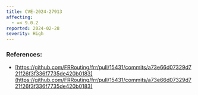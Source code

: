 ```yaml
---
title: CVE-2024-27913
affecting:
  - =< 9.0.2
reported: 2024-02-28
severity: High
---
```


### References:
- [https://github.com/FRRouting/frr/pull/15431/commits/a73e66d07329d721f26f3f336f7735de420b0183](https://github.com/FRRouting/frr/pull/15431/commits/a73e66d07329d721f26f3f336f7735de420b0183)
